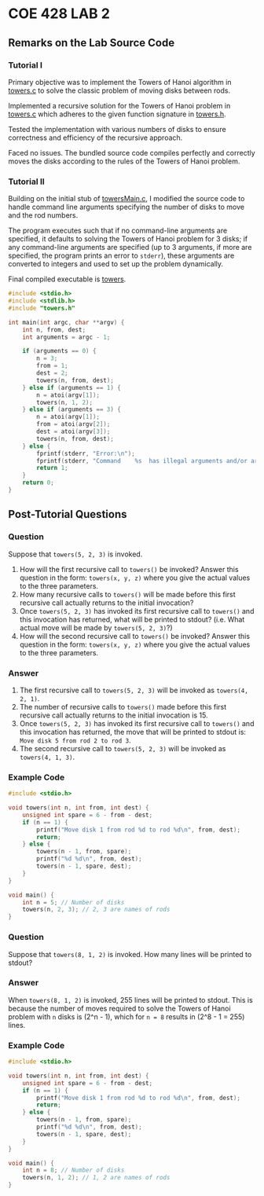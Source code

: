 # COE 428 LAB 2

## Remarks on the Lab Source Code

### Tutorial I

Primary objective was to implement the Towers of Hanoi algorithm in [towers.c](./towers.c) to solve the classic problem of moving disks between rods.

Implemented a recursive solution for the Towers of Hanoi problem in [towers.c](./towers.c) which adheres to the given function signature in [towers.h](./towers.h).

Tested the implementation with various numbers of disks to ensure correctness and efficiency of the recursive approach.

Faced no issues. The bundled source code compiles perfectly and correctly moves the disks according to the rules of the Towers of Hanoi problem.

### Tutorial II

Building on the initial stub of [towersMain.c](./towersMain.c), I modified the source code to handle command line arguments specifying the number of disks to move and the rod numbers.

The program executes such that if no command-line arguments are specified, it defaults to solving the Towers of Hanoi problem for 3 disks; if any command-line arguments are specified (up to 3 arguments, if more are specified, the program prints an error to `stderr`), these arguments are converted to integers and used to set up the problem dynamically.

Final compiled executable is [towers](./towers).

```c
#include <stdio.h>
#include <stdlib.h>
#include "towers.h"

int main(int argc, char **argv) {
    int n, from, dest;
    int arguments = argc - 1;

    if (arguments == 0) {
        n = 3;
        from = 1;
        dest = 2;
        towers(n, from, dest);
    } else if (arguments == 1) {
        n = atoi(argv[1]);
        towers(n, 1, 2);
    } else if (arguments == 3) {
        n = atoi(argv[1]);
        from = atoi(argv[2]);
        dest = atoi(argv[3]);
        towers(n, from, dest);
    } else {
        fprintf(stderr, "Error:\n");
        fprintf(stderr, "Command    %s  has illegal arguments and/or arguments bounds out of range\n", argv[0]);
        return 1;
    }
    return 0;
}
```

## Post-Tutorial Questions

### Question

Suppose that `towers(5, 2, 3)` is invoked.

1. How will the first recursive call to `towers()` be invoked? Answer this question in the form: `towers(x, y, z)` where you give the actual values to the three parameters.
2. How many recursive calls to `towers()` will be made before this first recursive call actually returns to the initial invocation?
3. Once `towers(5, 2, 3)` has invoked its first recursive call to `towers()` and this invocation has returned, what will be printed to stdout? (i.e. What actual move will be made by `towers(5, 2, 3)`?)
4. How will the second recursive call to `towers()` be invoked? Answer this question in the form: `towers(x, y, z)` where you give the actual values to the three parameters.

### Answer

1. The first recursive call to `towers(5, 2, 3)` will be invoked as `towers(4, 2, 1)`.
2. The number of recursive calls to `towers()` made before this first recursive call actually returns to the initial invocation is 15.
3. Once `towers(5, 2, 3)` has invoked its first recursive call to `towers()` and this invocation has returned, the move that will be printed to stdout is: `Move disk 5 from rod 2 to rod 3`.
4. The second recursive call to `towers(5, 2, 3)` will be invoked as `towers(4, 1, 3)`.

### Example Code

```c
#include <stdio.h>

void towers(int n, int from, int dest) {
    unsigned int spare = 6 - from - dest;
    if (n == 1) {
        printf("Move disk 1 from rod %d to rod %d\n", from, dest);
        return;
    } else {
        towers(n - 1, from, spare);
        printf("%d %d\n", from, dest);
        towers(n - 1, spare, dest);
    }
}

void main() {
    int n = 5; // Number of disks
    towers(n, 2, 3); // 2, 3 are names of rods
}
```

### Question

Suppose that `towers(8, 1, 2)` is invoked. How many lines will be printed to stdout?

### Answer

When `towers(8, 1, 2)` is invoked, 255 lines will be printed to stdout. This is because the number of moves required to solve the Towers of Hanoi problem with `n` disks is \(2^n - 1\), which for `n = 8` results in \(2^8 - 1 = 255\) lines.

### Example Code

```c
#include <stdio.h>

void towers(int n, int from, int dest) {
    unsigned int spare = 6 - from - dest;
    if (n == 1) {
        printf("Move disk 1 from rod %d to rod %d\n", from, dest);
        return;
    } else {
        towers(n - 1, from, spare);
        printf("%d %d\n", from, dest);
        towers(n - 1, spare, dest);
    }
}

void main() {
    int n = 8; // Number of disks
    towers(n, 1, 2); // 1, 2 are names of rods
}
```
